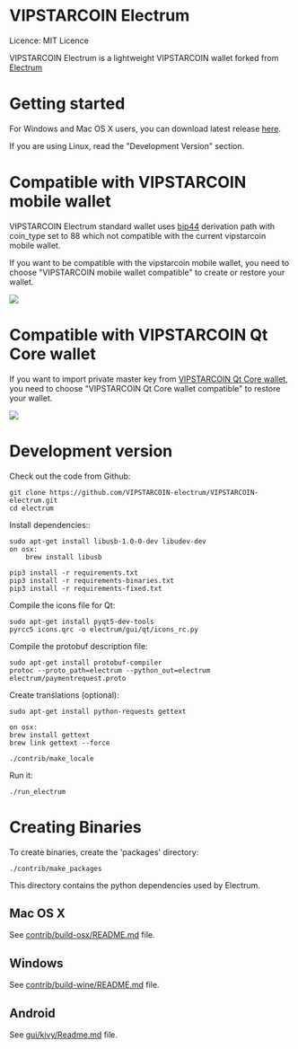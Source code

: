 VIPSTARCOIN Electrum
=====================================

  Licence: MIT Licence

  VIPSTARCOIN Electrum is a lightweight VIPSTARCOIN wallet forked from [Electrum](https://github.com/spesmilo/electrum)


Getting started
===============

For Windows and Mac OS X users, you can download latest release [here](https://github.com/VIPSTARCOIN-electrum/VIPSTARCOIN-electrum/releases).


If you are using Linux, read the "Development Version" section.


Compatible with VIPSTARCOIN mobile wallet
==================================

VIPSTARCOIN Electrum standard wallet uses [bip44](https://github.com/bitcoin/bips/blob/master/bip-0044.mediawiki) derivation path with coin_type set to 88 which not compatible with the current vipstarcoin mobile wallet.

If you want to be compatible with the vipstarcoin mobile wallet, you need to choose "VIPSTARCOIN mobile wallet compatible" to create or restore your wallet.

![](https://github.com/VIPSTARCOIN-electrum/VIPSTARCOIN-electrum/blob/master/snap/mobile_compatible.png)


Compatible with VIPSTARCOIN Qt Core wallet
==================================

If you want to import private master key from [VIPSTARCOIN Qt Core wallet](https://github.com/VIPSTARCOIN/VIPSTARCOIN/releases/), you need to choose "VIPSTARCOIN Qt Core wallet compatible" to restore your wallet.

![](https://github.com/VIPSTARCOIN-electrum/VIPSTARCOIN-electrum/blob/master/snap/qt_core_compatible.png)


Development version
===================

Check out the code from Github:

    git clone https://github.com/VIPSTARCOIN-electrum/VIPSTARCOIN-electrum.git
    cd electrum

Install dependencies::

    sudo apt-get install libusb-1.0-0-dev libudev-dev
    on osx:
        brew install libusb
        
    pip3 install -r requirements.txt
    pip3 install -r requirements-binaries.txt
    pip3 install -r requirements-fixed.txt

Compile the icons file for Qt:

    sudo apt-get install pyqt5-dev-tools
    pyrcc5 icons.qrc -o electrum/gui/qt/icons_rc.py

Compile the protobuf description file:

    sudo apt-get install protobuf-compiler
    protoc --proto_path=electrum --python_out=electrum electrum/paymentrequest.proto

Create translations (optional):

    sudo apt-get install python-requests gettext

    on osx:
    brew install gettext
    brew link gettext --force

    ./contrib/make_locale

Run it:

    ./run_electrum



Creating Binaries
=================


To create binaries, create the 'packages' directory:

    ./contrib/make_packages

This directory contains the python dependencies used by Electrum.

Mac OS X
--------

See [contrib/build-osx/README.md](https://github.com/VIPSTARCOIN-electrum/VIPSTARCOIN-electrum/blob/master/contrib/build-osx/README.md) file.

Windows
-------

See [contrib/build-wine/README.md](https://github.com/VIPSTARCOIN-electrum/VIPSTARCOIN-electrum/blob/master/contrib/build-wine/README.md) file.


Android
-------

See [gui/kivy/Readme.md](https://github.com/VIPSTARCOIN-electrum/VIPSTARCOIN-electrum/blob/master/gui/kivy/Readme.md) file.


